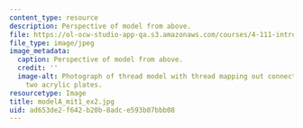 ```yaml
---
content_type: resource
description: Perspective of model from above.
file: https://ol-ocw-studio-app-qa.s3.amazonaws.com/courses/4-111-introduction-to-architecture-environmental-design-spring-2014/ad653de2f642b20b8adce593b07bbb08_modelA_mit1_ex2.jpg
file_type: image/jpeg
image_metadata:
  caption: Perspective of model from above.
  credit: ''
  image-alt: Photograph of thread model with thread mapping out connections between
    two acrylic plates.
resourcetype: Image
title: modelA_mit1_ex2.jpg
uid: ad653de2-f642-b20b-8adc-e593b07bbb08
---
```

